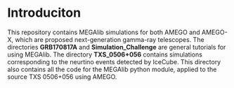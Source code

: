# Introduciton 

This repository contains MEGAlib simulations for both AMEGO and AMEGO-X, which are proposed next-generation gamma-ray telescopes. 
The directories **GRB170817A** and **Simulation_Challenge** are
general tutorials for using MEGAlib. The directory **TXS_0506+056** contains simulations corresponding
to the neurtino events detected by IceCube. This directory also contains all the code for the MEGAlib python module, applied to the source TXS 0506+056 using AMEGO.
